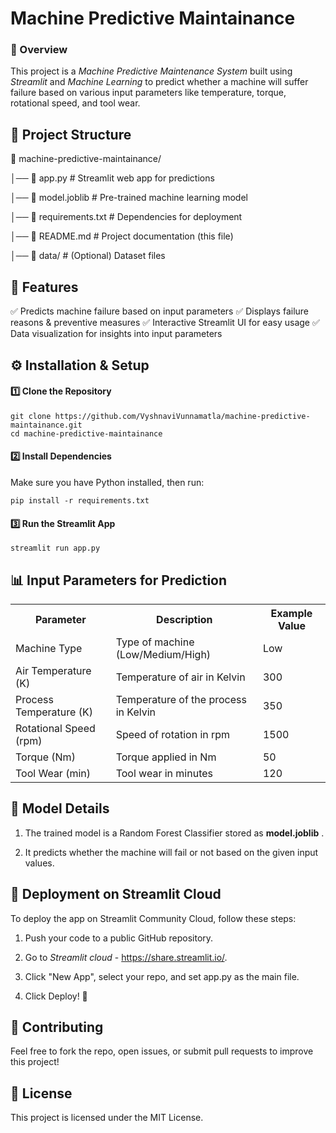 # Machine Predictive Maintainance

### 📌 Overview
This project is a *Machine Predictive Maintenance System* built using *Streamlit* and *Machine Learning* to predict whether a machine will suffer failure based on various input parameters like temperature, torque, rotational speed, and tool wear.




## 📂 Project Structure

📂 machine-predictive-maintainance/

│── 📜 app.py                # Streamlit web app for predictions

│── 📜 model.joblib           # Pre-trained machine learning model

│── 📜 requirements.txt       # Dependencies for deployment

│── 📜 README.md              # Project documentation (this file)

│── 📂 data/                  # (Optional) Dataset files




## 📌 Features

✅ Predicts machine failure based on input parameters
✅ Displays failure reasons & preventive measures
✅ Interactive Streamlit UI for easy usage
✅ Data visualization for insights into input parameters



## ⚙ Installation & Setup

#### 1️⃣ Clone the Repository
    git clone https://github.com/VyshnaviVunnamatla/machine-predictive-maintainance.git
    cd machine-predictive-maintainance

#### 2️⃣ Install Dependencies

Make sure you have Python installed, then run:
        
    pip install -r requirements.txt

#### 3️⃣ Run the Streamlit App

    streamlit run app.py

## 📊 Input Parameters for Prediction

<table align="center">
  <tr>
    <th>Parameter</th>
    <th>Description</th>
    <th>Example Value</th>
  </tr>
  <tr>
    <td>Machine Type</td>
    <td>Type of machine (Low/Medium/High)</td>
    <td>Low</td>
  </tr>
  <tr>
    <td>Air Temperature (K)</td>
    <td>Temperature of air in Kelvin</td>
    <td>300</td>
  </tr>
  <tr>
    <td>Process Temperature (K)</td>
    <td>Temperature of the process in Kelvin</td>
    <td>350</td>
  </tr>
  <tr>
    <td>Rotational Speed (rpm)</td>
    <td>Speed of rotation in rpm</td>
    <td>1500</td>
  </tr>
  <tr>
    <td>Torque (Nm)</td>
    <td>Torque applied in Nm</td>
    <td>50</td>
  </tr>
  <tr>
    <td>Tool Wear (min)</td>
    <td>Tool wear in minutes</td>
    <td>120</td>
  </tr>
</table>




## 🎯 Model Details

1. The trained model is a Random Forest Classifier stored as **model.joblib** .

2. It predicts whether the machine will fail or not based on the given input values.




## 🚀 Deployment on Streamlit Cloud

To deploy the app on Streamlit Community Cloud, follow these steps:

1. Push your code to a public GitHub repository.

2. Go to *Streamlit cloud* - https://share.streamlit.io/.

3. Click "New App", select your repo, and set app.py as the main file.

4. Click Deploy! 🎉




## 🤝 Contributing

Feel free to fork the repo, open issues, or submit pull requests to improve this project!




## 📜 License

This project is licensed under the MIT License.
